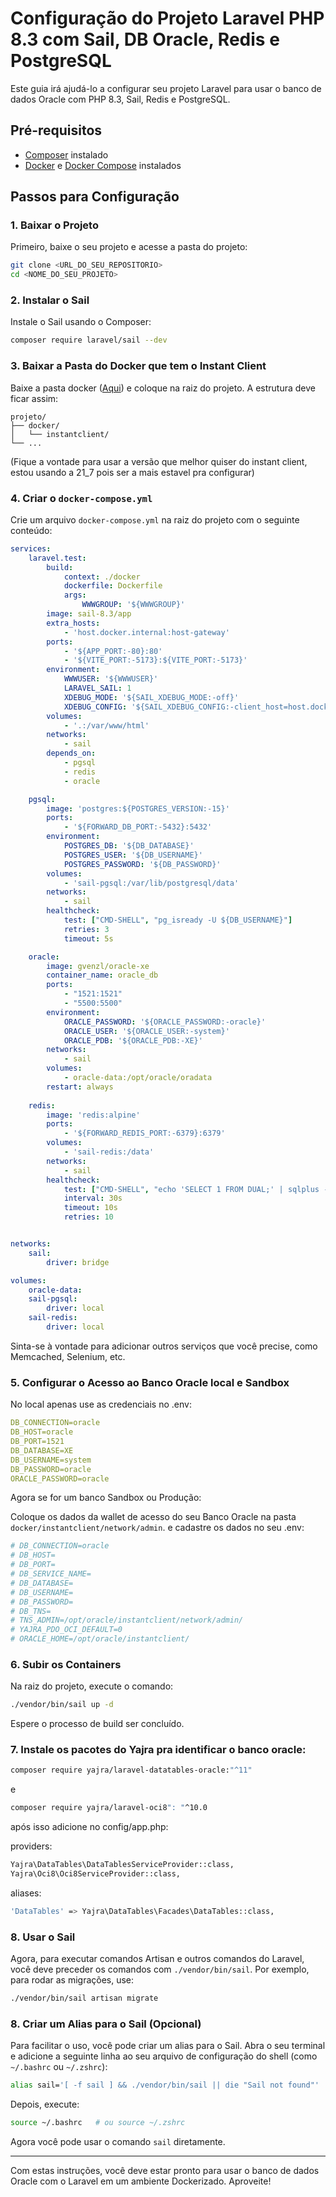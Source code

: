 # Configuração do Projeto Laravel PHP 8.3 com Sail, DB Oracle, Redis e PostgreSQL

Este guia irá ajudá-lo a configurar seu projeto Laravel para usar o banco de dados Oracle com PHP 8.3, Sail, Redis e PostgreSQL.

## Pré-requisitos

- [Composer](https://getcomposer.org/) instalado
- [Docker](https://www.docker.com/) e [Docker Compose](https://docs.docker.com/compose/) instalados

## Passos para Configuração

### 1. Baixar o Projeto

Primeiro, baixe o seu projeto e acesse a pasta do projeto:

```bash
git clone <URL_DO_SEU_REPOSITORIO>
cd <NOME_DO_SEU_PROJETO>
```

### 2. Instalar o Sail

Instale o Sail usando o Composer:

```bash
composer require laravel/sail --dev
```

### 3. Baixar a Pasta do Docker que tem o Instant Client

Baixe a pasta docker ([Aqui](https://drive.google.com/file/d/1U-RGWV4FMjPu-O6ri9OlRrn2UogG2t7D/view?usp=drive_link)) e coloque na raiz do projeto. A estrutura deve ficar assim:

```
projeto/
├── docker/
│   └── instantclient/
└── ...
```

(Fique a vontade para usar a versão que melhor quiser do instant client, estou usando a 21_7 pois ser a mais estavel pra configurar)

### 4. Criar o `docker-compose.yml`

Crie um arquivo `docker-compose.yml` na raiz do projeto com o seguinte conteúdo:

```yaml
services:
    laravel.test:
        build:
            context: ./docker
            dockerfile: Dockerfile
            args:
                WWWGROUP: '${WWWGROUP}'
        image: sail-8.3/app
        extra_hosts:
            - 'host.docker.internal:host-gateway'
        ports:
            - '${APP_PORT:-80}:80'
            - '${VITE_PORT:-5173}:${VITE_PORT:-5173}'
        environment:
            WWWUSER: '${WWWUSER}'
            LARAVEL_SAIL: 1
            XDEBUG_MODE: '${SAIL_XDEBUG_MODE:-off}'
            XDEBUG_CONFIG: '${SAIL_XDEBUG_CONFIG:-client_host=host.docker.internal}'
        volumes:
            - '.:/var/www/html'
        networks:
            - sail
        depends_on:
            - pgsql
            - redis
            - oracle

    pgsql:
        image: 'postgres:${POSTGRES_VERSION:-15}'
        ports:
            - '${FORWARD_DB_PORT:-5432}:5432'
        environment:
            POSTGRES_DB: '${DB_DATABASE}'
            POSTGRES_USER: '${DB_USERNAME}'
            POSTGRES_PASSWORD: '${DB_PASSWORD}'
        volumes:
            - 'sail-pgsql:/var/lib/postgresql/data'
        networks:
            - sail
        healthcheck:
            test: ["CMD-SHELL", "pg_isready -U ${DB_USERNAME}"]
            retries: 3
            timeout: 5s

    oracle:
        image: gvenzl/oracle-xe
        container_name: oracle_db
        ports:
            - "1521:1521"
            - "5500:5500"  
        environment:
            ORACLE_PASSWORD: '${ORACLE_PASSWORD:-oracle}'
            ORACLE_USER: '${ORACLE_USER:-system}'
            ORACLE_PDB: '${ORACLE_PDB:-XE}'
        networks:
            - sail
        volumes:
            - oracle-data:/opt/oracle/oradata
        restart: always
        
    redis:
        image: 'redis:alpine'
        ports:
            - '${FORWARD_REDIS_PORT:-6379}:6379'
        volumes:
            - 'sail-redis:/data'
        networks:
            - sail
        healthcheck:
            test: ["CMD-SHELL", "echo 'SELECT 1 FROM DUAL;' | sqlplus -s system/${ORACLE_PASSWORD}@localhost:1521/XEPDB1"]
            interval: 30s
            timeout: 10s
            retries: 10


networks:
    sail:
        driver: bridge

volumes:
    oracle-data:
    sail-pgsql:
        driver: local
    sail-redis:
        driver: local
```

Sinta-se à vontade para adicionar outros serviços que você precise, como Memcached, Selenium, etc.

### 5. Configurar o Acesso ao Banco Oracle local e Sandbox
No local apenas use as credenciais no .env:

```yaml
DB_CONNECTION=oracle
DB_HOST=oracle
DB_PORT=1521
DB_DATABASE=XE
DB_USERNAME=system
DB_PASSWORD=oracle
ORACLE_PASSWORD=oracle
```

Agora se for um banco Sandbox ou Produção:

Coloque os dados da wallet de acesso do seu Banco Oracle na pasta `docker/instantclient/network/admin`.
e cadastre os dados no seu .env:

```yaml
# DB_CONNECTION=oracle
# DB_HOST=
# DB_PORT=
# DB_SERVICE_NAME=
# DB_DATABASE=
# DB_USERNAME= 
# DB_PASSWORD=
# DB_TNS=
# TNS_ADMIN=/opt/oracle/instantclient/network/admin/
# YAJRA_PDO_OCI_DEFAULT=0
# ORACLE_HOME=/opt/oracle/instantclient/
```

### 6. Subir os Containers

Na raiz do projeto, execute o comando:

```bash
./vendor/bin/sail up -d
```

Espere o processo de build ser concluído.

### 7. Instale os pacotes do Yajra pra identificar o banco oracle:
```bash
composer require yajra/laravel-datatables-oracle:"^11"
```
e
```bash
composer require yajra/laravel-oci8": "^10.0
```

após isso adicione no config/app.php:

providers:
```bash
Yajra\DataTables\DataTablesServiceProvider::class,
Yajra\Oci8\Oci8ServiceProvider::class,
```

aliases: 
```bash
'DataTables' => Yajra\DataTables\Facades\DataTables::class,
```

### 8. Usar o Sail

Agora, para executar comandos Artisan e outros comandos do Laravel, você deve preceder os comandos com `./vendor/bin/sail`. Por exemplo, para rodar as migrações, use:

```bash
./vendor/bin/sail artisan migrate
```

### 8. Criar um Alias para o Sail (Opcional)

Para facilitar o uso, você pode criar um alias para o Sail. Abra o seu terminal e adicione a seguinte linha ao seu arquivo de configuração do shell (como `~/.bashrc` ou `~/.zshrc`):

```bash
alias sail='[ -f sail ] && ./vendor/bin/sail || die "Sail not found"'
```

Depois, execute:

```bash
source ~/.bashrc   # ou source ~/.zshrc
```

Agora você pode usar o comando `sail` diretamente.

---

Com estas instruções, você deve estar pronto para usar o banco de dados Oracle com o Laravel em um ambiente Dockerizado. Aproveite!
